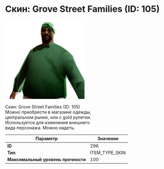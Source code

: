 # Скин: Grove Street Families (ID: 105)

![Item Image](../img/296.webp?raw=true)

Скин: Grove Street Families (ID: 105)<br>Можно приобрести в магазине одежды,<br>центральном рынке, или с gold рулетки.<br>Используется для изменения внешнего<br>вида персонажа. Можно надеть.


| Параметр | Значение |
|----------|----------|
| **ID** | 296 |
| **Тип** | ITEM_TYPE_SKIN |
| **Максимальный уровень прочности** | 100 |

